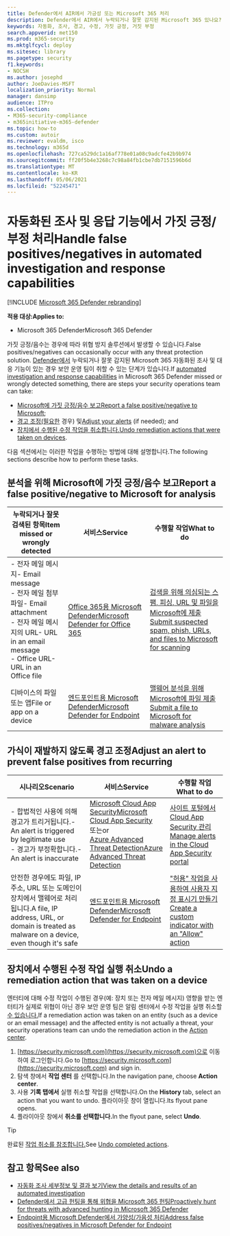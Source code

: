 ```yaml
---
title: Defender에서 AIR에서 가긍성 또는 Microsoft 365 처리
description: Defender에서 AIR에서 누락되거나 잘못 감지된 Microsoft 365 있나요? 분석을 위해 Microsoft에 가짓 긍정 또는 거짓 부정을 제출하는 방법을 배워야 합니다.
keywords: 자동화, 조사, 경고, 수정, 가짓 긍정, 거짓 부정
search.appverid: met150
ms.prod: m365-security
ms.mktglfcycl: deploy
ms.sitesec: library
ms.pagetype: security
f1.keywords:
- NOCSH
ms.author: josephd
author: JoeDavies-MSFT
localization_priority: Normal
manager: dansimp
audience: ITPro
ms.collection:
- M365-security-compliance
- m365initiative-m365-defender
ms.topic: how-to
ms.custom: autoir
ms.reviewer: evaldm, isco
ms.technology: m365d
ms.openlocfilehash: 727ca529dc1a16af778e01a08c9adcfe42b9b974
ms.sourcegitcommit: ff20f5b4e3268c7c98a84fb1cbe7db7151596b6d
ms.translationtype: MT
ms.contentlocale: ko-KR
ms.lasthandoff: 05/06/2021
ms.locfileid: "52245471"
---
```

# <a name="handle-false-positivesnegatives-in-automated-investigation-and-response-capabilities"></a><span data-ttu-id="953ea-105">자동화된 조사 및 응답 기능에서 가짓 긍정/부정 처리</span><span class="sxs-lookup"><span data-stu-id="953ea-105">Handle false positives/negatives in automated investigation and response capabilities</span></span>

[!INCLUDE [Microsoft 365 Defender rebranding](../includes/microsoft-defender.md)]

<span data-ttu-id="953ea-106">**적용 대상:**</span><span class="sxs-lookup"><span data-stu-id="953ea-106">**Applies to:**</span></span>
- <span data-ttu-id="953ea-107">Microsoft 365 Defender</span><span class="sxs-lookup"><span data-stu-id="953ea-107">Microsoft 365 Defender</span></span>

<span data-ttu-id="953ea-108">가짓 긍정/음수는 경우에 따라 위협 방지 솔루션에서 발생할 수 있습니다.</span><span class="sxs-lookup"><span data-stu-id="953ea-108">False positives/negatives can occasionally occur with any threat protection solution.</span></span> <span data-ttu-id="953ea-109">[Defender에서](m365d-autoir.md) 누락되거나 잘못 감지된 Microsoft 365 자동화된 조사 및 대응 기능이 있는 경우 보안 운영 팀이 취할 수 있는 단계가 있습니다.</span><span class="sxs-lookup"><span data-stu-id="953ea-109">If [automated investigation and response capabilities](m365d-autoir.md) in Microsoft 365 Defender missed or wrongly detected something, there are steps your security operations team can take:</span></span>

- <span data-ttu-id="953ea-110">[Microsoft에 가짓 긍정/음수 보고](#report-a-false-positivenegative-to-microsoft-for-analysis)</span><span class="sxs-lookup"><span data-stu-id="953ea-110">[Report a false positive/negative to Microsoft](#report-a-false-positivenegative-to-microsoft-for-analysis);</span></span>
- <span data-ttu-id="953ea-111">[경고 조정(필요한](#adjust-an-alert-to-prevent-false-positives-from-recurring) 경우) 및</span><span class="sxs-lookup"><span data-stu-id="953ea-111">[Adjust your alerts](#adjust-an-alert-to-prevent-false-positives-from-recurring) (if needed); and</span></span> 
- <span data-ttu-id="953ea-112">[장치에서 수행된 수정 작업을 취소합니다.](#undo-a-remediation-action-that-was-taken-on-a-device)</span><span class="sxs-lookup"><span data-stu-id="953ea-112">[Undo remediation actions that were taken on devices](#undo-a-remediation-action-that-was-taken-on-a-device).</span></span> 

<span data-ttu-id="953ea-113">다음 섹션에서는 이러한 작업을 수행하는 방법에 대해 설명합니다.</span><span class="sxs-lookup"><span data-stu-id="953ea-113">The following sections describe how to perform these tasks.</span></span>

## <a name="report-a-false-positivenegative-to-microsoft-for-analysis"></a><span data-ttu-id="953ea-114">분석을 위해 Microsoft에 가짓 긍정/음수 보고</span><span class="sxs-lookup"><span data-stu-id="953ea-114">Report a false positive/negative to Microsoft for analysis</span></span>

|<span data-ttu-id="953ea-115">누락되거나 잘못 검색된 항목</span><span class="sxs-lookup"><span data-stu-id="953ea-115">Item missed or wrongly detected</span></span> |<span data-ttu-id="953ea-116">서비스</span><span class="sxs-lookup"><span data-stu-id="953ea-116">Service</span></span>  |<span data-ttu-id="953ea-117">수행할 작업</span><span class="sxs-lookup"><span data-stu-id="953ea-117">What to do</span></span>  |
|---------|---------|---------|
|<span data-ttu-id="953ea-118">- 전자 메일 메시지</span><span class="sxs-lookup"><span data-stu-id="953ea-118">- Email message</span></span> <br/><span data-ttu-id="953ea-119">- 전자 메일 첨부 파일</span><span class="sxs-lookup"><span data-stu-id="953ea-119">- Email attachment</span></span> <br/><span data-ttu-id="953ea-120">- 전자 메일 메시지의 URL</span><span class="sxs-lookup"><span data-stu-id="953ea-120">- URL in an email message</span></span><br/><span data-ttu-id="953ea-121">- Office URL</span><span class="sxs-lookup"><span data-stu-id="953ea-121">- URL in an Office file</span></span>      |[<span data-ttu-id="953ea-122">Office 365용 Microsoft Defender</span><span class="sxs-lookup"><span data-stu-id="953ea-122">Microsoft Defender for Office 365</span></span>](/microsoft-365/security/office-365-security/defender-for-office-365)        |[<span data-ttu-id="953ea-123">검색을 위해 의심되는 스팸, 피싱, URL 및 파일을 Microsoft에 제출</span><span class="sxs-lookup"><span data-stu-id="953ea-123">Submit suspected spam, phish, URLs, and files to Microsoft for scanning</span></span>](../office-365-security/admin-submission.md)         |
|<span data-ttu-id="953ea-124">디바이스의 파일 또는 앱</span><span class="sxs-lookup"><span data-stu-id="953ea-124">File or app on a device</span></span>    |[<span data-ttu-id="953ea-125">엔드포인트용 Microsoft Defender</span><span class="sxs-lookup"><span data-stu-id="953ea-125">Microsoft Defender for Endpoint</span></span>](/windows/security/threat-protection)         |[<span data-ttu-id="953ea-126">맬웨어 분석을 위해 Microsoft에 파일 제출</span><span class="sxs-lookup"><span data-stu-id="953ea-126">Submit a file to Microsoft for malware analysis</span></span>](https://www.microsoft.com/wdsi/filesubmission)         |

## <a name="adjust-an-alert-to-prevent-false-positives-from-recurring"></a><span data-ttu-id="953ea-127">가식이 재발하지 않도록 경고 조정</span><span class="sxs-lookup"><span data-stu-id="953ea-127">Adjust an alert to prevent false positives from recurring</span></span>

|<span data-ttu-id="953ea-128">시나리오</span><span class="sxs-lookup"><span data-stu-id="953ea-128">Scenario</span></span> |<span data-ttu-id="953ea-129">서비스</span><span class="sxs-lookup"><span data-stu-id="953ea-129">Service</span></span> |<span data-ttu-id="953ea-130">수행할 작업</span><span class="sxs-lookup"><span data-stu-id="953ea-130">What to do</span></span> |
|--------|--------|--------|
|<span data-ttu-id="953ea-131">- 합법적인 사용에 의해 경고가 트리거됩니다.</span><span class="sxs-lookup"><span data-stu-id="953ea-131">- An alert is triggered by legitimate use</span></span> <br/><span data-ttu-id="953ea-132">- 경고가 부정확합니다.</span><span class="sxs-lookup"><span data-stu-id="953ea-132">- An alert is inaccurate</span></span>    |[<span data-ttu-id="953ea-133">Microsoft Cloud App Security</span><span class="sxs-lookup"><span data-stu-id="953ea-133">Microsoft Cloud App Security</span></span>](/cloud-app-security)<br/> <span data-ttu-id="953ea-134">또는</span><span class="sxs-lookup"><span data-stu-id="953ea-134">or</span></span> <br/>[<span data-ttu-id="953ea-135">Azure Advanced Threat Detection</span><span class="sxs-lookup"><span data-stu-id="953ea-135">Azure Advanced Threat Detection</span></span>](/azure/security/fundamentals/threat-detection)         |[<span data-ttu-id="953ea-136">사이트 포털에서 Cloud App Security 관리</span><span class="sxs-lookup"><span data-stu-id="953ea-136">Manage alerts in the Cloud App Security portal</span></span>](/cloud-app-security/managing-alerts)         |
|<span data-ttu-id="953ea-137">안전한 경우에도 파일, IP 주소, URL 또는 도메인이 장치에서 맬웨어로 처리됩니다.</span><span class="sxs-lookup"><span data-stu-id="953ea-137">A file, IP address, URL, or domain is treated as malware on a device, even though it's safe</span></span>|[<span data-ttu-id="953ea-138">엔드포인트용 Microsoft Defender</span><span class="sxs-lookup"><span data-stu-id="953ea-138">Microsoft Defender for Endpoint</span></span>](/windows/security/threat-protection) |[<span data-ttu-id="953ea-139">"허용" 작업을 사용하여 사용자 지정 표시기 만들기</span><span class="sxs-lookup"><span data-stu-id="953ea-139">Create a custom indicator with an "Allow" action</span></span>](/windows/security/threat-protection/microsoft-defender-atp/manage-indicators) |

## <a name="undo-a-remediation-action-that-was-taken-on-a-device"></a><span data-ttu-id="953ea-140">장치에서 수행된 수정 작업 실행 취소</span><span class="sxs-lookup"><span data-stu-id="953ea-140">Undo a remediation action that was taken on a device</span></span>

<span data-ttu-id="953ea-141">엔터티에 대해 수정 작업이 수행된 경우(예: 장치 또는 전자 메일 메시지) 영향을 받는 엔터티가 실제로 위협이 아닌 경우 보안 운영 팀은 알림 센터에서 수정 작업을 실행 취소할 [수 있습니다.](m365d-action-center.md)</span><span class="sxs-lookup"><span data-stu-id="953ea-141">If a remediation action was taken on an entity (such as a device or an email message) and the affected entity is not actually a threat, your security operations team can undo the remediation action in the [Action center](m365d-action-center.md).</span></span>

1. <span data-ttu-id="953ea-142">[https://security.microsoft.com](https://security.microsoft.com)으로 이동하여 로그인합니다.</span><span class="sxs-lookup"><span data-stu-id="953ea-142">Go to [https://security.microsoft.com](https://security.microsoft.com) and sign in.</span></span> 
2. <span data-ttu-id="953ea-143">탐색 창에서 **작업 센터** 를 선택합니다.</span><span class="sxs-lookup"><span data-stu-id="953ea-143">In the navigation pane, choose **Action center**.</span></span> 
3. <span data-ttu-id="953ea-144">사용 **기록 탭에서** 실행 취소할 작업을 선택합니다.</span><span class="sxs-lookup"><span data-stu-id="953ea-144">On the **History** tab, select an action that you want to undo.</span></span> <span data-ttu-id="953ea-145">플라이아웃 창이 열립니다.</span><span class="sxs-lookup"><span data-stu-id="953ea-145">Its flyout pane opens.</span></span>
4. <span data-ttu-id="953ea-146">플라이아웃 창에서 **취소를 선택합니다.**</span><span class="sxs-lookup"><span data-stu-id="953ea-146">In the flyout pane, select **Undo**.</span></span>

> [!TIP]
> <span data-ttu-id="953ea-147">완료된 [작업 취소를 참조합니다.](m365d-autoir-actions.md#undo-completed-actions)</span><span class="sxs-lookup"><span data-stu-id="953ea-147">See [Undo completed actions](m365d-autoir-actions.md#undo-completed-actions).</span></span>

## <a name="see-also"></a><span data-ttu-id="953ea-148">참고 항목</span><span class="sxs-lookup"><span data-stu-id="953ea-148">See also</span></span>

- [<span data-ttu-id="953ea-149">자동화 조사 세부정보 및 결과 보기</span><span class="sxs-lookup"><span data-stu-id="953ea-149">View the details and results of an automated investigation</span></span>](m365d-autoir-results.md)
- [<span data-ttu-id="953ea-150">Defender에서 고급 헌팅을 통해 위협을 Microsoft 365 헌팅</span><span class="sxs-lookup"><span data-stu-id="953ea-150">Proactively hunt for threats with advanced hunting in Microsoft 365 Defender</span></span>](advanced-hunting-overview.md)
- [<span data-ttu-id="953ea-151">Endpoint용 Microsoft Defender에서 가양성/가음성 처리</span><span class="sxs-lookup"><span data-stu-id="953ea-151">Address false positives/negatives in Microsoft Defender for Endpoint</span></span>](/windows/security/threat-protection/microsoft-defender-atp/defender-endpoint-false-positives-negatives)